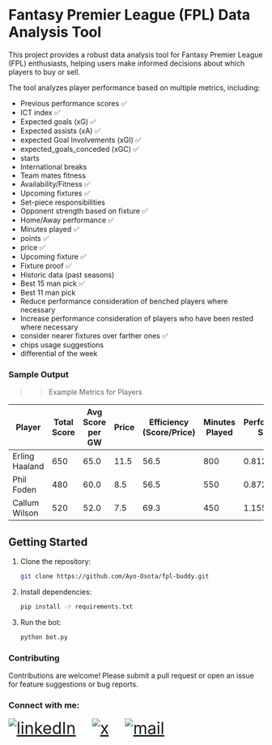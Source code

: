 # Fantasy Premier League (FPL) Data Analysis Tool

This project provides a robust data analysis tool for Fantasy Premier League (FPL) enthusiasts, helping users make informed decisions about which players to buy or sell.

The tool analyzes player performance based on multiple metrics, including:

- Previous performance scores ✅
- ICT index ✅
- Expected goals (xG) ✅
- Expected assists (xA) ✅
- expected Goal Involvements (xGI) ✅
- expected_goals_conceded (xGC) ✅
- starts
- International breaks
- Team mates fitness
- Availability/Fitness ✅
- Upcoming fixtures ✅
- Set-piece responsibilities
- Opponent strength based on fixture ✅
- Home/Away performance ✅
- Minutes played ✅
- points ✅
- price ✅
- Upcoming fixture ✅
- Fixture proof ✅
- Historic data (past seasons)
- Best 15 man pick ✅
- Best 11 man pick
- Reduce performance consideration of benched players where necessary
- Increase performance consideration of players who have been rested where necessary
- consider nearer fixtures over farther ones ✅
- chips usage suggestions
- differential of the week

### Sample Output

> > Example Metrics for Players

| Player         | Total Score | Avg Score per GW | Price | Efficiency (Score/Price) | Minutes Played | Performance Score |
| -------------- | ----------- | ---------------- | ----- | ------------------------ | -------------- | ----------------- |
| Erling Haaland | 650         | 65.0             | 11.5  | 56.5                     | 800            | 0.8125            |
| Phil Foden     | 480         | 60.0             | 8.5   | 56.5                     | 550            | 0.8727            |
| Callum Wilson  | 520         | 52.0             | 7.5   | 69.3                     | 450            | 1.1556            |

## Getting Started

1. Clone the repository:

   ```bash
   git clone https://github.com/Ayo-Osota/fpl-buddy.git
   ```

2. Install dependencies:

   ```bash
   pip install -r requirements.txt
   ```

3. Run the bot:
   ```bash
   python bot.py
   ```

### Contributing

Contributions are welcome! Please submit a pull request or open an issue for feature suggestions or bug reports.

### Connect with me:

<span style="font-size: 2rem; display: flex; gap: 2rem;">

  <a class="social-link" href="https://www.linkedin.com/in/ayo-osota/">
  <img src="./assets/linkedIn.svg" alt="linkedIn">
  </a>

  <a class="social-link" href="https://x.com/ayo_osota/">
  <img src="./assets/x.svg" alt="x">
  </a>

  <a class="social-link" href="mailto:osotaayomikun@gmail.com">
  <img src="./assets/mail.svg" alt="mail">
  </a>
</span>
